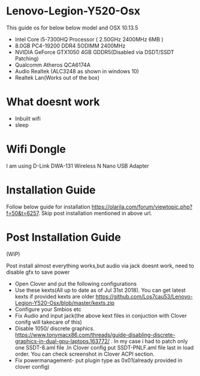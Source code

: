 # Lenovo-Legion-Y520-Osx

This guide os for below below model and OSX 10.13.5

 - Intel Core i5-7300HQ Processor ( 2.50GHz 2400MHz 6MB )
 - 8.0GB PC4-19200 DDR4 SODIMM 2400MHz 
 - NVIDIA GeForce GTX1050 4GB GDDR5(Disabled via DSDT/SSDT Patching)
 - Qualcomm Atheros QCA6174A 
 - Audio Realtek (ALC3248 as shown in windows 10)
 - Realtek Lan(Works out of the box)


# What doesnt work
- Inbuilt wifi
- sleep

# Wifi Dongle
I am using D-Link DWA-131 Wireless N Nano USB Adapter 

# Installation Guide

Follow below guide for installation
https://olarila.com/forum/viewtopic.php?f=50&t=6257. 
Skip post installation mentioned in above url.

# Post Installation Guide
 (WIP)

Post install almost everything works,but audio via jack doesnt work, need to disable gfx to save power

- Open Clover and put the following configurations 
- Use these kexts(All up to date as of Jul 31st 2018). You can get latest kexts if provided kexts are older https://github.com/Los7cau53/Lenovo-Legion-Y520-Osx/blob/master/kexts.zip
- Configure your Smbios etc
- Fix Audio and input jack(the above kext files in conjuction with Clover conifg will takecare of this)
- Disable 1050/ discrete graphics. https://www.tonymacx86.com/threads/guide-disabling-discrete-graphics-in-dual-gpu-laptops.163772/ .  In my case i had to patch only one SSDT-8.aml file .In Clover config put SSDT-PNLF.aml file last in load order. You can check screenshot in Clover ACPI section.
- Fix powermanagement- put plugin type as 0x01(already provided in clover config)
